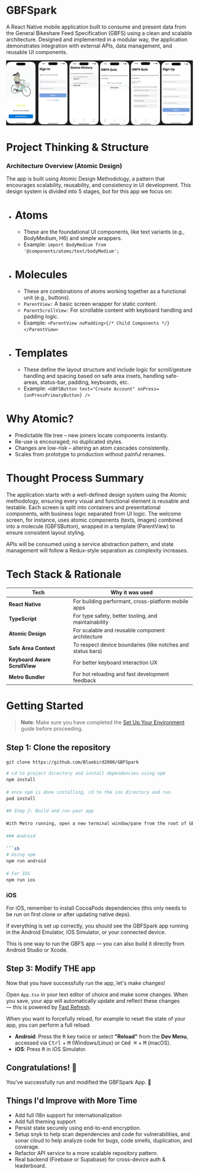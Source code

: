 # GBFSpark
A React Native mobile application built to consume and present data from the General Bikeshare Feed Specification (GBFS) using a clean and scalable architecture. Designed and implemented in a modular way, the application demonstrates integration with external APIs, data management, and reusable UI components.

![alt text](gbfs.png)

# Project Thinking & Structure
### Architecture Overview (Atomic Design)

The app is built using Atomic Design Methodology, a pattern that encourages scalability, reusability, and consistency in UI development. This design system is divided into 5 stages, but for this app we focus on:
- # Atoms
    - These are the foundational UI components, like text variants (e.g., BodyMedium, H6) and simple wrappers.
    - Example:
    ```import BodyMedium from '@components/atoms/text/bodyMedium';```

- # Molecules
    - These are combinations of atoms working together as a functional unit (e.g., buttons).
    - ```ParentView:``` A basic screen wrapper for static content.
    - ```ParentScrollView:``` For scrollable content with keyboard handling and padding logic.
    - Example:
    ```<ParentView noPadding>{/* Child Components */} </ParentView>```

- # Templates
    - These define the layout structure and include logic for scroll/gesture handling and spacing based on safe area insets, handling safe-areas, status-bar, padding, keyboards, etc.
    - Example:
    ```<GBFSButton text="Create Account" onPress={onPressPrimaryButton} />```

# Why Atomic?
   - Predictable file tree – new joiners locate components instantly.
   - Re-use is encouraged; no duplicated styles.
   - Changes are low-risk – altering an atom cascades consistently.
   - Scales from prototype to production without painful renames.

# Thought Process Summary
The application starts with a well-defined design system using the Atomic methodology, ensuring every visual and functional element is reusable and testable. Each screen is split into containers and presentational components, with business logic separated from UI logic. The welcome screen, for instance, uses atomic components (texts, images) combined into a molecule (GBFSButton), wrapped in a template (ParentView) to ensure consistent layout styling.

APIs will be consumed using a service abstraction pattern, and state management will follow a Redux-style separation as complexity increases.

# Tech Stack & Rationale

| Tech                          | Why it was used                                             |
| ----------------------------- | ----------------------------------------------------------- |
| **React Native**              | For building performant, cross-platform mobile apps         |
| **TypeScript**                | For type safety, better tooling, and maintainability        |
| **Atomic Design**             | For scalable and reusable component architecture            |
| **Safe Area Context**         | To respect device boundaries (like notches and status bars) |
| **Keyboard Aware ScrollView** | For better keyboard interaction UX                          |
| **Metro Bundler**             | For hot reloading and fast development feedback             |


# Getting Started

> **Note**: Make sure you have completed the [Set Up Your Environment](https://reactnative.dev/docs/set-up-your-environment) guide before proceeding.

## Step 1: Clone the repository

```git clone https://github.com/Bluebird2000/GBFSpark```

```sh
# cd to project directory and install dependencies using npm
npm install

# once npm is done installing, cd to the ios directory and run
pod install

## Step 2: Build and run your app

With Metro running, open a new terminal window/pane from the root of GBFS project, and use one of the following commands to build and run your Android or iOS app:

### Android

```sh
# Using npm
npm run android

# For IOS
npm run ios
```

### iOS

For iOS, remember to install CocoaPods dependencies (this only needs to be run on first clone or after updating native deps).

If everything is set up correctly, you should see the GBFSpark app running in the Android Emulator, iOS Simulator, or your connected device.

This is one way to run the GBFS app — you can also build it directly from Android Studio or Xcode.

## Step 3: Modify THE app

Now that you have successfully run the app, let's make changes!

Open `App.tsx` in your text editor of choice and make some changes. When you save, your app will automatically update and reflect these changes — this is powered by [Fast Refresh](https://reactnative.dev/docs/fast-refresh).

When you want to forcefully reload, for example to reset the state of your app, you can perform a full reload:

- **Android**: Press the <kbd>R</kbd> key twice or select **"Reload"** from the **Dev Menu**, accessed via <kbd>Ctrl</kbd> + <kbd>M</kbd> (Windows/Linux) or <kbd>Cmd ⌘</kbd> + <kbd>M</kbd> (macOS).
- **iOS**: Press <kbd>R</kbd> in iOS Simulator.

## Congratulations! :tada:

You've successfully run and modified the GBFSpark App. :partying_face:

## Things I'd Improve with More Time
- Add full i18n support for internationalization
- Add full theming support
- Persist state securely using end-to-end encryption.
- Setup snyk to help scan dependencies and code for vulnerabilities, and sonar cloud to help analyze code for bugs, code smells, duplication, and coverage.
- Refactor API service to a more scalable repository pattern.
- Real backend (Firebase or Supabase) for cross-device auth & leaderboard.
